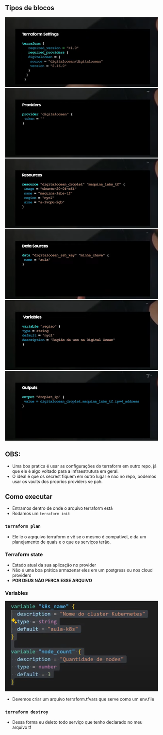 ## Tipos de blocos 

![](assets/Pasted%20image%2020240825220635.png)
![](assets/Pasted%20image%2020240825220657.png)![](assets/Pasted%20image%2020240825220705.png)
![](assets/Pasted%20image%2020240825220716.png)
![](assets/Pasted%20image%2020240825220744.png)
![](assets/Pasted%20image%2020240825220748.png)
## OBS: 
- Uma boa pratica é usar as configurações do terraform em outro repo, já que ele é algo voltado para a infraestrutura em geral. 
- O ideal é que os secrest fiquem em outro lugar e nao no repo, podemos usar os vaults dos proprios providers se pah.

## Como executar 
- Entramos dentro de onde o arquivo terraform está  
- Rodamos um `terraform init` 

### `terraform plan`
- Ele le o aqrquivo terraform e vê se o mesmo é compativel, e da um planejamento de quais e o que os serviços terão.

### Terraform state
- Estado atual da sua aplicação no provider 
- Não é uma boa prática armazenar eles em um postgress ou nos cloud providers
- **POR DEUS NÃO PERCA ESSE ARQUIVO**

### Variables
![](assets/Pasted%20image%2020240825232623.png)
- Devemos criar um arquivo terraform.tfvars que serve como um env.file 

### `terraform destroy`
- Dessa forma eu deleto todo serviço que tenho declarado no meu arquivo tf